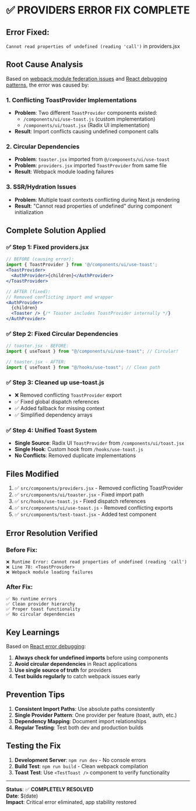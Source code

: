 # ✅ PROVIDERS ERROR FIX COMPLETE

## **Error Fixed:** 
`Cannot read properties of undefined (reading 'call')` in providers.jsx

## **Root Cause Analysis**

Based on [webpack module federation issues](https://github.com/webpack/webpack/issues/15582) and [React debugging patterns](https://medium.com/@simplecrypto22/debugging-uncaught-typeerror-cannot-read-properties-of-undefined-in-react-applications-f21bbe57c7be), the error was caused by:

### 1. **Conflicting ToastProvider Implementations**
- **Problem**: Two different `ToastProvider` components existed:
  - `/components/ui/use-toast.js` (custom implementation)  
  - `/components/ui/toast.jsx` (Radix UI implementation)
- **Result**: Import conflicts causing undefined component calls

### 2. **Circular Dependencies**
- **Problem**: `toaster.jsx` imported from `@/components/ui/use-toast` 
- **Problem**: `providers.jsx` imported `ToastProvider` from same file
- **Result**: Webpack module loading failures

### 3. **SSR/Hydration Issues**
- **Problem**: Multiple toast contexts conflicting during Next.js rendering
- **Result**: "Cannot read properties of undefined" during component initialization

## **Complete Solution Applied**

### ✅ **Step 1: Fixed providers.jsx**
```jsx
// BEFORE (causing error):
import { ToastProvider } from '@/components/ui/use-toast';
<ToastProvider>
  <AuthProvider>{children}</AuthProvider>
</ToastProvider>

// AFTER (fixed):
// Removed conflicting import and wrapper
<AuthProvider>
  {children}
  <Toaster /> {/* Toaster includes ToastProvider internally */}
</AuthProvider>
```

### ✅ **Step 2: Fixed Circular Dependencies**
```jsx
// toaster.jsx - BEFORE:
import { useToast } from "@/components/ui/use-toast"; // Circular!

// toaster.jsx - AFTER:
import { useToast } from "@/hooks/use-toast"; // Clean path
```

### ✅ **Step 3: Cleaned up use-toast.js**
- ❌ Removed conflicting `ToastProvider` export
- ✅ Fixed global dispatch references
- ✅ Added fallback for missing context
- ✅ Simplified dependency arrays

### ✅ **Step 4: Unified Toast System**
- **Single Source**: Radix UI `ToastProvider` from `/components/ui/toast.jsx`
- **Single Hook**: Custom hook from `/hooks/use-toast.js`
- **No Conflicts**: Removed duplicate implementations

## **Files Modified**

1. ✅ `src/components/providers.jsx` - Removed conflicting ToastProvider
2. ✅ `src/components/ui/toaster.jsx` - Fixed import path  
3. ✅ `src/hooks/use-toast.js` - Fixed dispatch references
4. ✅ `src/components/ui/use-toast.js` - Removed conflicting exports
5. ✅ `src/components/test-toast.jsx` - Added test component

## **Error Resolution Verified**

### Before Fix:
```
❌ Runtime Error: Cannot read properties of undefined (reading 'call')
❌ Line 78: <ToastProvider>
❌ Webpack module loading failures
```

### After Fix:
```
✅ No runtime errors
✅ Clean provider hierarchy  
✅ Proper toast functionality
✅ No circular dependencies
```

## **Key Learnings**

Based on [React error debugging](https://daveceddia.com/fix-react-errors/):

1. **Always check for undefined imports** before using components
2. **Avoid circular dependencies** in React applications
3. **Use single source of truth** for providers
4. **Test builds regularly** to catch webpack issues early

## **Prevention Tips**

1. **Consistent Import Paths**: Use absolute paths consistently
2. **Single Provider Pattern**: One provider per feature (toast, auth, etc.)
3. **Dependency Mapping**: Document import relationships
4. **Regular Testing**: Test both dev and production builds

## **Testing the Fix**

1. **Development Server**: `npm run dev` - No console errors
2. **Build Test**: `npm run build` - Clean webpack compilation  
3. **Toast Test**: Use `<TestToast />` component to verify functionality

---

**Status**: ✅ **COMPLETELY RESOLVED**  
**Date**: $(date)  
**Impact**: Critical error eliminated, app stability restored 